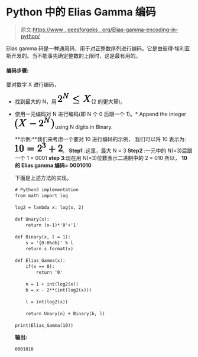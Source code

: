 # Python 中的 Elias Gamma 编码

> 原文:[https://www . geesforgeks . org/Elias-gamma-encoding-in-python/](https://www.geeksforgeeks.org/elias-gamma-encoding-in-python/)

Elias gamma 码是一种通用码，用于对正整数序列进行编码。它是由彼得·埃利亚斯开发的。当不能事先确定整数的上限时，这是最有用的。

#### 编码步骤:

要对数字 X 进行编码，

*   找到最大的 N，用
    ![2^{N}\leq X](img/fbd6663735a4e6baf752b53d87b2d0c3.png "Rendered by QuickLaTeX.com")(2 的更大幂)。

*   使用一元编码对 N 进行编码(即 N 个 0 后跟一个 1)。*   Append the integer ![(X-2^{N})](img/120af59c2a48226ec8e7e1fd612a15b2.png "Rendered by QuickLaTeX.com") using N digits in Binary.

    **示例:**我们来考虑一个要对 10 进行编码的示例，
    我们可以将 10 表示为:
    ![10=2^{3} + 2](img/56a93bbd950f0226ceefcd2d304311be.png "Rendered by QuickLaTeX.com")。
    **Step1** :这里，最大 N = 3
    **Step2** :一元中的 N(=3)后跟一个 1 = 0001
    **step 3**:现在用 N(=3)位数表示二进制中的 2 = 010
    所以， **10 的 Elias gamma 编码= 0001010**

    下面是上述方法的实现。

    ```
    # Python3 implementation
    from math import log

    log2 = lambda x: log(x, 2)

    def Unary(x):
        return (x-1)*'0'+'1'

    def Binary(x, l = 1):
        s = '{0:0%db}' % l
        return s.format(x)

    def Elias_Gamma(x):
        if(x == 0): 
            return '0'

        n = 1 + int(log2(x))
        b = x - 2**(int(log2(x)))

        l = int(log2(x))

        return Unary(n) + Binary(b, l)

    print(Elias_Gamma(10))
    ```

    **输出:**

    ```
    0001010
    ```